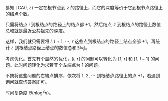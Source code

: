 易知 $\text{LCA}(i,\ z)$ 一定在根节点到 $z$ 的路径上，而它的深度等价于它到根节点路径上的结点个数。

只需将结点 $i$ 到根结点的路径上的结点都 $+1$，然后结点 $z$ 到根结点的路径上数值总和就是最近公共祖先的深度。

这样，我们就只需要将 $l,\ l+1,\ \cdots,\ r$ 这些点到根结点的路径上结点全部 $+1$，再统计 $z$ 到根结点路径上结点的数值总和即可。

考虑优化。首先有个显然的优化，$[l,\ r]$ 的问题可以转化为 $[1,\ r]$ 和 $[1,\ l-1]$ 的问题。此时问题转化为求若干个左端点为 $1$ 的问题。

不妨将这些问题的右端点排序，依次将 $1,\ 2,\ \cdots$ 到根结点路径上的点 $+1$，若遇到询问就查询答案即可。

时间复杂度 $\Theta(n\log^2n)$。
